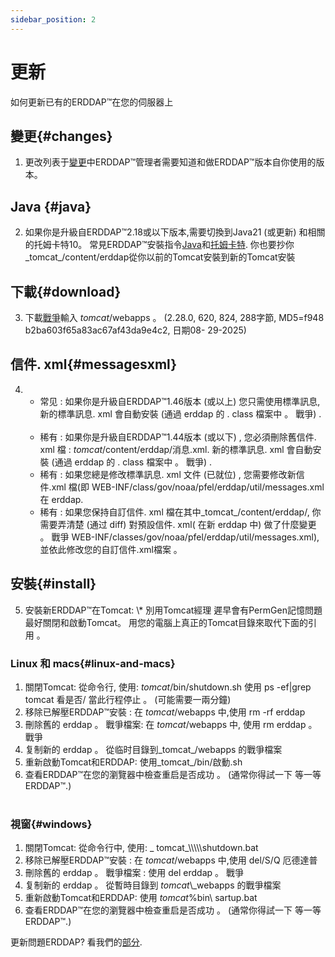 ```yaml
---
sidebar_position: 2
---
```

# 更新
如何更新已有的ERDDAP™在您的伺服器上

## 變更{#changes} 
1. 更改列表于[變更](/changes)中ERDDAP™管理者需要知道和做ERDDAP™版本自你使用的版本。
     
## Java {#java} 
2. 如果你是升級自ERDDAP™2.18或以下版本,需要切換到Java21 (或更新) 和相關的托姆卡特10。 常見ERDDAP™安裝指令[Java](/docs/server-admin/deploy-install#java)和[托姆卡特](/docs/server-admin/deploy-install#tomcat). 你也要抄你_tomcat_/content/erddap從你以前的Tomcat安裝到新的Tomcat安裝

## 下載{#download} 
3. 下載[戰爭](https://github.com/ERDDAP/erddap/releases/download/v2.28.0/erddap.war)輸入 _tomcat_/webapps 。
     (2.28.0, 620, 824, 288字節, MD5=f948 b2ba603f65a83ac67af43da9e4c2, 日期08- 29-2025) 
     
## 信件. xml{#messagesxml} 
4. 
    * 常见 : 如果你是升級自ERDDAP™1.46版本 (或以上) 您只需使用標準訊息, 新的標準訊息. xml 會自動安裝 (通過 erddap 的 . class 檔案中 。 戰爭) .
         
    * 稀有 : 如果你是升級自ERDDAP™1.44版本 (或以下) ,
您必須刪除舊信件. xml 檔 :
        _tomcat_/content/erddap/消息.xml.
新的標準訊息. xml 會自動安裝 (通過 erddap 的 . class 檔案中 。 戰爭) .
         
    * 稀有 : 如果您總是修改標準訊息. xml 文件 (已就位) ,
您需要修改新信件.xml 檔(即
WEB-INF/class/gov/noaa/pfel/erddap/util/messages.xml 在 erddap.
         
    * 稀有 : 如果您保持自訂信件. xml 檔在其中_tomcat_/content/erddap/,
你需要弄清楚 (通过 diff) 對預設信件. xml( 在新 erddap 中) 做了什麼變更 。 戰爭
WEB-INF/classes/gov/noaa/pfel/erddap/util/messages.xml),並依此修改您的自訂信件.xml檔案 。
         
## 安裝{#install} 
5. 安裝新ERDDAP™在Tomcat:
\\* 別用Tomcat經理 遲早會有PermGen記憶問題 最好關閉和啟動Tomcat。
用您的電腦上真正的Tomcat目錄來取代下面的引用 。
     
### Linux 和 macs{#linux-and-macs} 
1. 關閉Tomcat: 從命令行, 使用: _tomcat_/bin/shutdown.sh
使用 ps -ef|grep tomcat 看是否/ 當此行程停止 。 (可能需要一兩分鐘) 
2. 移除已解壓ERDDAP™安裝 : 在 _tomcat_/webapps 中,使用
rm -rf erddap
3. 刪除舊的 erddap 。 戰爭檔案: 在 _tomcat_/webapps 中, 使用 rm erddap 。 戰爭
4. 复制新的 erddap 。 從临时目錄到_tomcat_/webapps 的戰爭檔案
5. 重新啟動Tomcat和ERDDAP: 使用_tomcat_/bin/啟動.sh
6. 查看ERDDAP™在您的瀏覽器中檢查重启是否成功 。
     (通常你得試一下 等一等ERDDAP™.)   
             
### 視窗{#windows} 
1. 關閉Tomcat: 從命令行中, 使用: _ tomcat_\\\\\\\\\shutdown.bat
2. 移除已解壓ERDDAP™安裝 : 在 _tomcat_/webapps 中,使用
del/S/Q 厄德達普
3. 刪除舊的 erddap 。 戰爭檔案 : 使用 del erddap 。 戰爭
4. 复制新的 erddap 。 從暫時目錄到 _tomcat_\\_webapps 的戰爭檔案
5. 重新啟動Tomcat和ERDDAP: 使用 _tomcat_%bin\\ sartup.bat
6. 查看ERDDAP™在您的瀏覽器中檢查重启是否成功 。
     (通常你得試一下 等一等ERDDAP™.) 

更新問題ERDDAP? 看我們的[部分](/docs/intro#support).
